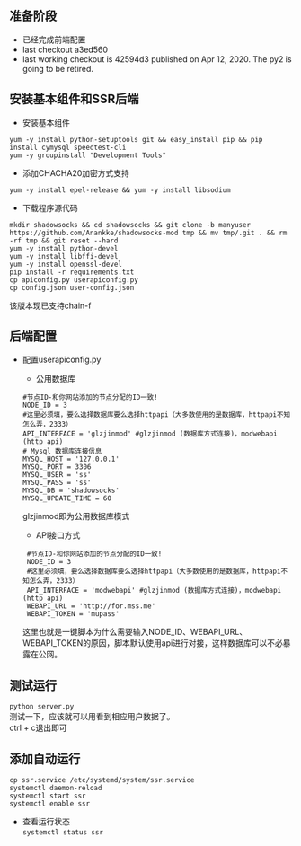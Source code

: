 

## 准备阶段  

* 已经完成前端配置  
* last checkout a3ed560  
* last working checkout is 42594d3 published on  Apr 12, 2020. The py2 is going to be retired.

## 安装基本组件和SSR后端  

* 安装基本组件  
```  
yum -y install python-setuptools git && easy_install pip && pip install cymysql speedtest-cli
yum -y groupinstall "Development Tools"
```  
* 添加CHACHA20加密方式支持  
```
yum -y install epel-release && yum -y install libsodium
```  

* 下载程序源代码  
```  
mkdir shadowsocks && cd shadowsocks && git clone -b manyuser https://github.com/Anankke/shadowsocks-mod tmp && mv tmp/.git . && rm -rf tmp && git reset --hard
yum -y install python-devel  
yum -y install libffi-devel  
yum -y install openssl-devel  
pip install -r requirements.txt  
cp apiconfig.py userapiconfig.py  
cp config.json user-config.json  
```  
该版本现已支持chain-f  

## 后端配置  

* 配置userapiconfig.py  
    * 公用数据库
    ```    
    #节点ID-和你网站添加的节点分配的ID一致!  
    NODE_ID = 3  
    #这里必须填，要么选择数据库要么选择httpapi（大多数使用的是数据库，httpapi不知怎么弄，2333）  
    API_INTERFACE = 'glzjinmod' #glzjinmod (数据库方式连接)，modwebapi (http api)  
    # Mysql 数据库连接信息  
    MYSQL_HOST = '127.0.0.1'  
    MYSQL_PORT = 3306  
    MYSQL_USER = 'ss'  
    MYSQL_PASS = 'ss'  
    MYSQL_DB = 'shadowsocks'  
    MYSQL_UPDATE_TIME = 60       
    ```   
    glzjinmod即为公用数据库模式  
    

   * API接口方式  
   ```  
    #节点ID-和你网站添加的节点分配的ID一致!  
    NODE_ID = 3  
    #这里必须填，要么选择数据库要么选择httpapi（大多数使用的是数据库，httpapi不知怎么弄，2333）  
    API_INTERFACE = 'modwebapi' #glzjinmod (数据库方式连接)，modwebapi (http api)  
    WEBAPI_URL = 'http://for.mss.me'  
    WEBAPI_TOKEN = 'mupass'  
    ```  
    这里也就是一键脚本为什么需要输入NODE_ID、WEBAPI_URL、WEBAPI_TOKEN的原因，脚本默认使用api进行对接，这样数据库可以不必暴露在公网。  


## 测试运行
  `python server.py`  
  测试一下，应该就可以用看到相应用户数据了。  
  ctrl + c退出即可  
  
## 添加自动运行  
  ```  
  cp ssr.service /etc/systemd/system/ssr.service  
  systemctl daemon-reload  
  systemctl start ssr  
  systemctl enable ssr  
  ```  
  * 查看运行状态  
  `systemctl status ssr`  


